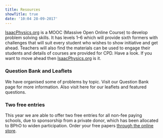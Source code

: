 ```yaml
---
title: Resources
showTitle: true
date: '10:04 28-09-2017'
---
```


[IsaacPhysics.org](https://isaacphysics.org/) is a MOOC (Massive Open Online Course) to develop problem solving skills. It has levels 1–6 which will provide sixth formers with challenges that will suit every student who wishes to show initiative and get ahead. Teachers will also find the materials can be used to engage their students and details of courses are provided for CPD. Have a look. If you want to move ahead then [IsaacPhysics.org](https://isaacphysics.org/) is it.

### Question Bank and Leaflets

We have organised some of problems by topic. Visit our Question Bank page for more information. Also visit here for our leaflets and featured questions.

### Two free entries

This year we are able to offer two free entries for all non-fee paying schools, due to sponsorship from a private donor, which has been allocated to BPhO to widen participation. Order your free papers [through the online store](http://www.oxforduniversitystores.co.uk/product-catalogue/physics/bpho-201718).